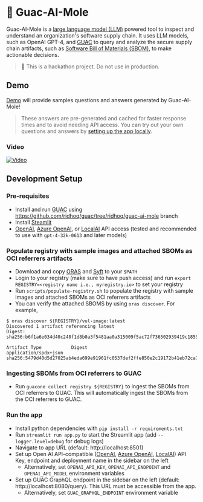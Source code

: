 # 🥑 Guac-AI-Mole

Guac-AI-Mole is a [large language model (LLM)](https://en.wikipedia.org/wiki/Large_language_model) powered tool to inspect and understand an organization's software supply chain. It uses LLM models, such as OpenAI GPT-4, and [GUAC](https://docs.guac.sh/) to query and analyze the secure supply chain artifacts, such as [Software Bill of Materials (SBOM)](https://www.cisa.gov/sbom), to make actionable decisions.

> 🧪 This is a hackathon project. Do not use in production.

## Demo

[Demo](https://guac-ai-mole.streamlit.app/) will provide samples questions and answers generated by Guac-AI-Mole!

> These answers are pre-generated and cached for faster response times and to avoid needing API access. You can try out your own questions and answers by [setting up the app locally](#development-setup).

### Video

[![Video](https://img.youtube.com/vi/VYn6jJSNpxU/0.jpg)](https://www.youtube.com/watch?v=VYn6jJSNpxU)

## Development Setup

### Pre-requisites

- Install and run [GUAC](https://docs.guac.sh/setup/) using https://github.com/ridhoq/guac/tree/ridhoq/guac-ai-mole branch
- Install [Steamlit](https://docs.streamlit.io/library/get-started/installation)
- [OpenAI](https://platform.openai.com/), [Azure OpenAI](https://azure.microsoft.com/en-us/products/ai-services/openai-service), or [LocalAI](https://localai.io/) API access (tested and recommended to use with `gpt-4-32k-0613` and later models)

### Populate registry with sample images and attached SBOMs as OCI referrers artifacts

- Download and copy [ORAS](https://oras.land/docs/installation) and [Syft](https://github.com/anchore/syft) to your `$PATH`
- Login to your registry (make sure to have push access) and run `export REGISTRY=<registry name i.e., myregistry.io>` to set your registry
- Run `scripts/populate-registry.sh` to populate the registry with sample images and attached SBOMs as OCI referrers artifacts
- You can verify the attached SBOMS by using `oras discover`. For example,
```shell
$ oras discover ${REGISTRY}/vul-image:latest
Discovered 1 artifact referencing latest
Digest: sha256:b6f1a6e034d40c240f1d8b0a3f5481aa0a315009f5ac72f736502939419c1855

Artifact Type           Digest
application/spdx+json   sha256:5479d40d5d27025ab4eda699e91961fc0537def2ffe850e2c19172b41eb72ca7
```

### Ingesting SBOMs from OCI referrers to GUAC

- Run `guacone collect registry ${REGISTRY}` to ingest the SBOMs from OCI referrers to GUAC. This will automatically ingest the SBOMs from the OCI referrers to GUAC.

### Run the app

- Install python dependencies with `pip install -r requirements.txt`
- Run `streamlit run app.py` to start the Streamlit app (add `--logger.level=debug` for debug logs)
- Navigate to app URL (default: http://localhost:8501)
- Set up Open AI API-compatible ([OpenAI](https://platform.openai.com/), [Azure OpenAI](https://azure.microsoft.com/en-us/products/ai-services/openai-service), [LocalAI](https://localai.io/)) API Key, endpoint and deployment name in the sidebar on the left
  - Alternatively, set `OPENAI_API_KEY`, `OPENAI_API_ENDPOINT` and `OPENAI_API_MODEL` environment variables
- Set up GUAC GraphQL endpoint in the sidebar on the left (default: http://localhost:8080/query). This URL must be accessible from the app.
  - Alternatively, set `GUAC_GRAPHQL_ENDPOINT` environment variable
